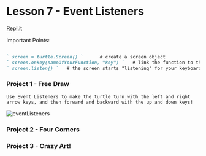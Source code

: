 # Lesson 7 - Event Listeners

[Repl.it](https://repl.it/~)

Important Points:
```markdown

` screen = turtle.Screen() `      # create a screen object
` screen.onkey(nameOfYourFunction, "key") `   # link the function to the keys
` screen.listen() `   # the screen starts "listening" for your keyboard input

```

### Project 1 - Free Draw
```Use Event Listeners to make the turtle turn with the left and right arrow keys, and then forward and backward with the up and down keys!```

![eventListeners](eventlisteners.gif)

### Project 2 - Four Corners


### Project 3 - Crazy Art!
